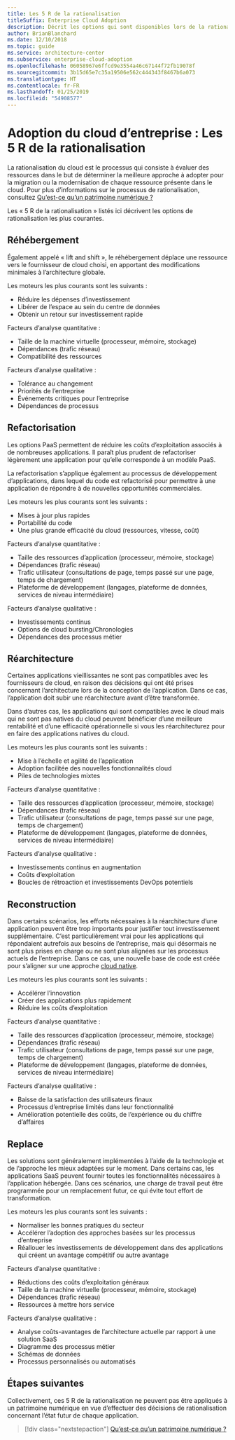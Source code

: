 ```yaml
---
title: Les 5 R de la rationalisation
titleSuffix: Enterprise Cloud Adoption
description: Décrit les options qui sont disponibles lors de la rationalisation d’un patrimoine numérique
author: BrianBlanchard
ms.date: 12/10/2018
ms.topic: guide
ms.service: architecture-center
ms.subservice: enterprise-cloud-adoption
ms.openlocfilehash: 06058967e6ffcd9e3554a46c67144f72fb19078f
ms.sourcegitcommit: 3b15d65e7c35a19506e562c444343f8467b6a073
ms.translationtype: HT
ms.contentlocale: fr-FR
ms.lasthandoff: 01/25/2019
ms.locfileid: "54908577"
---
```

# <a name="enterprise-cloud-adoption-the-5-rs-of-rationalization"></a>Adoption du cloud d’entreprise : Les 5 R de la rationalisation

La rationalisation du cloud est le processus qui consiste à évaluer des ressources dans le but de déterminer la meilleure approche à adopter pour la migration ou la modernisation de chaque ressource présente dans le cloud. Pour plus d’informations sur le processus de rationalisation, consultez [Qu’est-ce qu’un patrimoine numérique ?](overview.md)

Les « 5 R de la rationalisation » listés ici décrivent les options de rationalisation les plus courantes.

## <a name="rehost"></a>Réhébergement

Également appelé « lift and shift », le réhébergement déplace une ressource vers le fournisseur de cloud choisi, en apportant des modifications minimales à l’architecture globale.

Les moteurs les plus courants sont les suivants :

* Réduire les dépenses d’investissement
* Libérer de l’espace au sein du centre de données
* Obtenir un retour sur investissement rapide

Facteurs d’analyse quantitative :

* Taille de la machine virtuelle (processeur, mémoire, stockage)
* Dépendances (trafic réseau)
* Compatibilité des ressources

Facteurs d’analyse qualitative :

* Tolérance au changement
* Priorités de l’entreprise
* Événements critiques pour l’entreprise
* Dépendances de processus

## <a name="refactor"></a>Refactorisation

Les options PaaS permettent de réduire les coûts d’exploitation associés à de nombreuses applications. Il paraît plus prudent de refactoriser légèrement une application pour qu’elle corresponde à un modèle PaaS.

La refactorisation s’applique également au processus de développement d’applications, dans lequel du code est refactorisé pour permettre à une application de répondre à de nouvelles opportunités commerciales.

Les moteurs les plus courants sont les suivants :

* Mises à jour plus rapides
* Portabilité du code
* Une plus grande efficacité du cloud (ressources, vitesse, coût)

Facteurs d’analyse quantitative :

* Taille des ressources d’application (processeur, mémoire, stockage)
* Dépendances (trafic réseau)
* Trafic utilisateur (consultations de page, temps passé sur une page, temps de chargement)
* Plateforme de développement (langages, plateforme de données, services de niveau intermédiaire)

Facteurs d’analyse qualitative :

* Investissements continus
* Options de cloud bursting/Chronologies
* Dépendances des processus métier

## <a name="rearchitect"></a>Réarchitecture

Certaines applications vieillissantes ne sont pas compatibles avec les fournisseurs de cloud, en raison des décisions qui ont été prises concernant l’architecture lors de la conception de l’application. Dans ce cas, l’application doit subir une réarchitecture avant d’être transformée.

Dans d’autres cas, les applications qui sont compatibles avec le cloud mais qui ne sont pas natives du cloud peuvent bénéficier d’une meilleure rentabilité et d’une efficacité opérationnelle si vous les réarchitecturez pour en faire des applications natives du cloud.

Les moteurs les plus courants sont les suivants :

* Mise à l’échelle et agilité de l’application
* Adoption facilitée des nouvelles fonctionnalités cloud
* Piles de technologies mixtes

Facteurs d’analyse quantitative :

* Taille des ressources d’application (processeur, mémoire, stockage)
* Dépendances (trafic réseau)
* Trafic utilisateur (consultations de page, temps passé sur une page, temps de chargement)
* Plateforme de développement (langages, plateforme de données, services de niveau intermédiaire)

Facteurs d’analyse qualitative :

* Investissements continus en augmentation
* Coûts d’exploitation
* Boucles de rétroaction et investissements DevOps potentiels

## <a name="rebuild"></a>Reconstruction

Dans certains scénarios, les efforts nécessaires à la réarchitecture d’une application peuvent être trop importants pour justifier tout investissement supplémentaire. C’est particulièrement vrai pour les applications qui répondaient autrefois aux besoins de l’entreprise, mais qui désormais ne sont plus prises en charge ou ne sont plus alignées sur les processus actuels de l’entreprise. Dans ce cas, une nouvelle base de code est créée pour s’aligner sur une approche [cloud native](https://azure.microsoft.com/overview/cloudnative/).

Les moteurs les plus courants sont les suivants :

* Accélérer l’innovation
* Créer des applications plus rapidement
* Réduire les coûts d’exploitation

Facteurs d’analyse quantitative :

* Taille des ressources d’application (processeur, mémoire, stockage)
* Dépendances (trafic réseau)
* Trafic utilisateur (consultations de page, temps passé sur une page, temps de chargement)
* Plateforme de développement (langages, plateforme de données, services de niveau intermédiaire)

Facteurs d’analyse qualitative :

* Baisse de la satisfaction des utilisateurs finaux
* Processus d’entreprise limités dans leur fonctionnalité
* Amélioration potentielle des coûts, de l’expérience ou du chiffre d’affaires

## <a name="replace"></a>Replace

Les solutions sont généralement implémentées à l’aide de la technologie et de l’approche les mieux adaptées sur le moment. Dans certains cas, les applications SaaS peuvent fournir toutes les fonctionnalités nécessaires à l’application hébergée. Dans ces scénarios, une charge de travail peut être programmée pour un remplacement futur, ce qui évite tout effort de transformation.

Les moteurs les plus courants sont les suivants :

* Normaliser les bonnes pratiques du secteur
* Accélérer l’adoption des approches basées sur les processus d’entreprise
* Réallouer les investissements de développement dans des applications qui créent un avantage compétitif ou autre avantage

Facteurs d’analyse quantitative :

* Réductions des coûts d’exploitation généraux
* Taille de la machine virtuelle (processeur, mémoire, stockage)
* Dépendances (trafic réseau)
* Ressources à mettre hors service

Facteurs d’analyse qualitative :

* Analyse coûts-avantages de l’architecture actuelle par rapport à une solution SaaS
* Diagramme des processus métier
* Schémas de données
* Processus personnalisés ou automatisés

## <a name="next-steps"></a>Étapes suivantes

Collectivement, ces 5 R de la rationalisation ne peuvent pas être appliqués à un patrimoine numérique en vue d’effectuer des décisions de rationalisation concernant l’état futur de chaque application.

> [!div class="nextstepaction"]
> [Qu’est-ce qu’un patrimoine numérique ?](overview.md)
